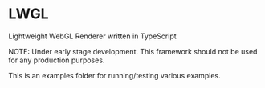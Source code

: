# LWGL
Lightweight WebGL Renderer written in TypeScript

NOTE: Under early stage development. This framework should not be used for any production purposes.

This is an examples folder for running/testing various examples.
